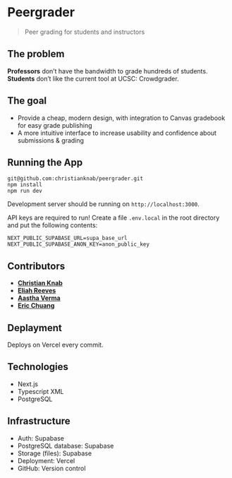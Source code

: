 # Peergrader
> Peer grading for students and instructors

## The problem 

**Professors** don’t have the bandwidth to grade hundreds of students. **Students** don’t like the current tool at UCSC: Crowdgrader.

## The goal

* Provide a cheap, modern design, with integration to Canvas gradebook for easy grade publishing
* A more intuitive interface to increase usability and confidence about submissions & grading

## Running the App

```
git@github.com:christianknab/peergrader.git
npm install
npm run dev
```

Development server should be running on `http://localhost:3000`.

API keys are required to run! Create a file `.env.local` in the root directory and put the following contents:

```
NEXT_PUBLIC_SUPABASE_URL=supa_base_url
NEXT_PUBLIC_SUPABASE_ANON_KEY=anon_public_key
```

## Contributors
* [**Christian Knab**](https://github.com/christianknab)
* [**Eliah Reeves**](https://github.com/nunibye)
* [**Aastha Verma**](https://github.com/aasthav12)
* [**Eric Chuang**](https://github.com/ericbreh)

## Deplayment
Deploys on Vercel every commit.

## Technologies
* Next.js
* Typescript XML
* PostgreSQL

## Infrastructure
* Auth: Supabase
* PostgreSQL database: Supabase
* Storage (files): Supabase
* Deployment: Vercel
* GitHub: Version control

